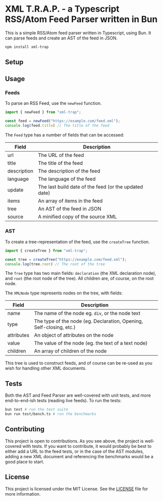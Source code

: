 # XML T.R.A.P. - a Typescript RSS/Atom Feed Parser written in Bun

This is a simple RSS/Atom feed parser written in Typescript, using Bun. It can parse feeds and create an AST of the feed in JSON.

```bash
npm install xml-trap 
```

## Setup

<!-- TODO -->

## Usage

<!-- TODO -->

### Feeds

To parse an RSS Feed, use the `newFeed` function.

```typescript
import { newFeed } from "xml-trap";

const feed = newFeed("https://example.com/feed.xml");
console.log(feed.title) // The title of the feed
```

The `Feed` type has a number of fields that can be accessed:

| Field | Description |
| --- | --- |
| url | The URL of the feed |
| title | The title of the feed |
| description | The description of the feed |
| language | The language of the feed |
| update | The last build date of the feed (or the updated date) |
| items | An array of items in the feed |
| tree | An AST of the feed in JSON |
| source | A minified copy of the source XML |

### AST

To create a tree-representation of the feed, use the `createTree` function.

```typescript
import { createTree } from "xml-trap";

const tree = createTree("https://example.com/feed.xml");
console.log(tree.root) // The root of the tree
```

The `Tree` type has two main fields: `declaration` (the XML declaration node), and `root` (the root node of the tree). All children are, of course, on the root node.

The `XMLNode` type represents nodes on the tree, with fields:

| Field | Description |
| --- | --- |
| name | The name of the node eg. `div`, or the node text |
| type | The type of the node (eg. Declaration, Opening, Self-closing, etc.) |
| attributes | An object of attributes on the node |
| value | The value of the node (eg. the text of a text node) |
| children | An array of children of the node |

This tree is used to construct feeds, and of course can be re-used as you wish for handling other XML documents.

## Tests

Both the AST and Feed Parser are well-covered with unit tests, and more end-to-end-ish tests (reading live feeds). To run the tests:

```bash
bun test # run the test suite
bun run test/bench.ts # run the benchmarks
```

## Contributing

This project is open to contributions. As you see above, the project is well-covered with tests. If you want to contribute, it would probably be best to either add a URL to the feed tests, or in the case of the AST modules, adding a new XML document and referencing the benchmarks would be a good place to start.

## License

This project is licensed under the MIT License. See the [LICENSE](LICENSE) file for more information.
